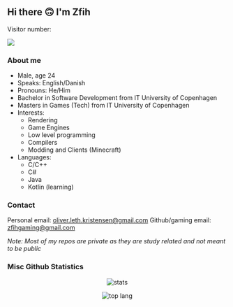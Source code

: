 ## Hi there 🙃 I'm Zfih

Visitor number:

![](https://komarev.com/ghpvc/?username=zfih&color=lightgrey)

### About me
 - Male, age 24
 - Speaks: English/Danish
 - Pronouns: He/Him
 - Bachelor in Software Development from IT University of Copenhagen
 - Masters in Games (Tech) from IT University of Copenhagen
 - Interests:
    - Rendering
    - Game Engines
    - Low level programming
    - Compilers
    - Modding and Clients (Minecraft)
 - Languages:
    - C/C++
    - C#
    - Java
    - Kotlin (learning)
    
### Contact
Personal email: oliver.leth.kristensen@gmail.com
Github/gaming email: zfihgaming@gmail.com

*Note: Most of my repos are private as they are study related and not meant to be public*

### Misc Github Statistics

<p align="center">
  <img src="https://github-readme-stats.vercel.app/api?username=zfih&show_icons=true&theme=dracula" alt="stats"/>
</p>

<p align="center">
  <img src="https://github-readme-stats.vercel.app/api/top-langs/?username=zfih&theme=dracula" alt="top lang"/>
</p>

